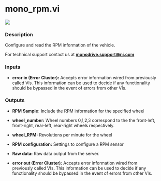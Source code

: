 # mono_rpm.vi

<p class="img_container">
<img class="lg_img" src="../mono_rpm.png"/>
</p>

### Description

Configure and read the RPM information of the vehicle.

For technical support contact us at <b>monodrive.support@ni.com</b> 

### Inputs

- **error in (Error Cluster):** Accepts error information wired from previously called VIs. This information can be used to decide if any functionality should be bypassed in the event of errors from other VIs. 

### Outputs

- **RPM Sample:**  Include the RPM information for the specified wheel 
 

- **wheel_number:**  Wheel numbers 0,1,2,3 correspond to the the front-left,
front-right, rear-left, rear-right wheels respectively.
 

- **wheel_RPM:**  Revolutions per minute for the wheel
 

- **RPM configuration:**  Settings to configure a RPM sensor
 

- **Raw data:**  Raw data output from the server.
 

- **error out (Error Cluster):** Accepts error information wired from previously called VIs. This information can be used to decide if any functionality should be bypassed in the event of errors from other VIs. 

<p>&nbsp;</p>
